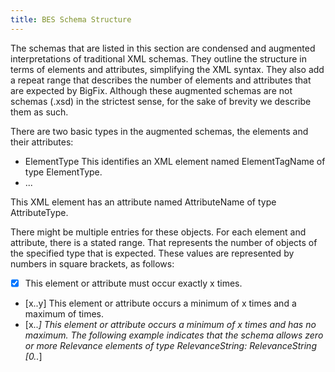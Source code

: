 ```yaml
---
title: BES Schema Structure
---
```


The schemas that are listed in this section are condensed and augmented
interpretations of traditional XML schemas. They outline the structure in terms of
elements and attributes, simplifying the XML syntax. They also add a repeat range
that describes the number of elements and attributes that are expected by 
BigFix. Although these augmented schemas are not schemas (.xsd) in the strictest
sense, for the sake of brevity we describe them as such.

There are two basic types in the augmented schemas, the elements and their
attributes:
- <ElementTagName> ElementType </ElementTagName>
This identifies an XML element named ElementTagName of type ElementType.
- <ElementTagName
AttributeName=”AttributeType”>
...
</ElementTagName>
This XML element has an attribute named AttributeName of type AttributeType.

There might be multiple entries for these objects. For each element and attribute,
there is a stated range. That represents the number of objects of the specified type
that is expected. These values are represented by numbers in square brackets, as
follows:
- [x] This element or attribute must occur exactly x times.
- [x..y] This element or attribute occurs a minimum of x times and a maximum of times.
- [x..*] This element or attribute occurs a minimum of x times and has no
maximum.
The following example indicates that the schema allows zero or more Relevance
elements of type RelevanceString:
<Relevance> RelevanceString </Relevance> [0..*]